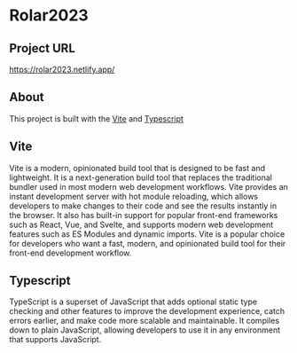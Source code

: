 # Rolar2023

## Project URL
https://rolar2023.netlify.app/

## About
This project is built with the [Vite](https://vitejs.dev/) and [Typescript](https://www.typescriptlang.org/)

## Vite
Vite is a modern, opinionated build tool that is designed to be fast and lightweight. It is a next-generation build tool that replaces the traditional bundler used in most modern web development workflows. Vite provides an instant development server with hot module reloading, which allows developers to make changes to their code and see the results instantly in the browser. It also has built-in support for popular front-end frameworks such as React, Vue, and Svelte, and supports modern web development features such as ES Modules and dynamic imports. Vite is a popular choice for developers who want a fast, modern, and opinionated build tool for their front-end development workflow.

## Typescript
TypeScript is a superset of JavaScript that adds optional static type checking and other features to improve the development experience, catch errors earlier, and make code more scalable and maintainable. It compiles down to plain JavaScript, allowing developers to use it in any environment that supports JavaScript.
